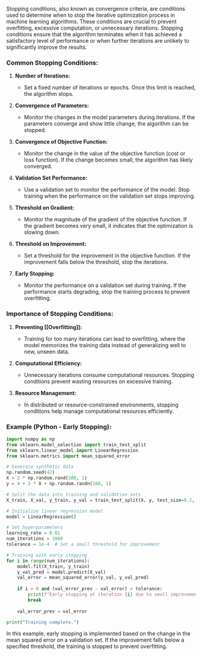 Stopping conditions, also known as convergence criteria, are conditions used to determine when to stop the iterative optimization process in machine learning algorithms. These conditions are crucial to prevent overfitting, excessive computation, or unnecessary iterations. Stopping conditions ensure that the algorithm terminates when it has achieved a satisfactory level of performance or when further iterations are unlikely to significantly improve the results.

### Common Stopping Conditions:

1. **Number of Iterations:**
   - Set a fixed number of iterations or epochs. Once this limit is reached, the algorithm stops.

2. **Convergence of Parameters:**
   - Monitor the changes in the model parameters during iterations. If the parameters converge and show little change, the algorithm can be stopped.

3. **Convergence of Objective Function:**
   - Monitor the change in the value of the objective function (cost or loss function). If the change becomes small, the algorithm has likely converged.

4. **Validation Set Performance:**
   - Use a validation set to monitor the performance of the model. Stop training when the performance on the validation set stops improving.

5. **Threshold on Gradient:**
   - Monitor the magnitude of the gradient of the objective function. If the gradient becomes very small, it indicates that the optimization is slowing down.

6. **Threshold on Improvement:**
   - Set a threshold for the improvement in the objective function. If the improvement falls below the threshold, stop the iterations.

7. **Early Stopping:**
   - Monitor the performance on a validation set during training. If the performance starts degrading, stop the training process to prevent overfitting.

### Importance of Stopping Conditions:

1. **Preventing [[Overfitting]]:**
   - Training for too many iterations can lead to overfitting, where the model memorizes the training data instead of generalizing well to new, unseen data.

2. **Computational Efficiency:**
   - Unnecessary iterations consume computational resources. Stopping conditions prevent wasting resources on excessive training.

3. **Resource Management:**
   - In distributed or resource-constrained environments, stopping conditions help manage computational resources efficiently.

### Example (Python - Early Stopping):

```python
import numpy as np
from sklearn.model_selection import train_test_split
from sklearn.linear_model import LinearRegression
from sklearn.metrics import mean_squared_error

# Generate synthetic data
np.random.seed(42)
X = 2 * np.random.rand(100, 1)
y = 4 + 3 * X + np.random.randn(100, 1)

# Split the data into training and validation sets
X_train, X_val, y_train, y_val = train_test_split(X, y, test_size=0.2, random_state=42)

# Initialize linear regression model
model = LinearRegression()

# Set hyperparameters
learning_rate = 0.01
num_iterations = 1000
tolerance = 1e-4  # Set a small threshold for improvement

# Training with early stopping
for i in range(num_iterations):
    model.fit(X_train, y_train)
    y_val_pred = model.predict(X_val)
    val_error = mean_squared_error(y_val, y_val_pred)
    
    if i > 0 and (val_error_prev - val_error) < tolerance:
        print(f"Early stopping at iteration {i} due to small improvement.")
        break
    
    val_error_prev = val_error

print("Training complete.")
```

In this example, early stopping is implemented based on the change in the mean squared error on a validation set. If the improvement falls below a specified threshold, the training is stopped to prevent overfitting.